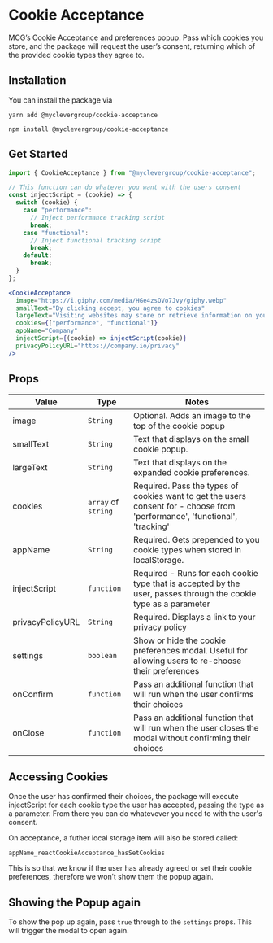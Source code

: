 # Cookie Acceptance
MCG’s Cookie Acceptance and preferences popup. Pass which cookies you store, and the package will request the user’s consent, returning which of the provided cookie types they agree to. 

## Installation
You can install the package via

 `yarn add @myclevergroup/cookie-acceptance`

 `npm install @myclevergroup/cookie-acceptance`

## Get Started
```jsx
import { CookieAcceptance } from "@myclevergroup/cookie-acceptance";

// This function can do whatever you want with the users consent
const injectScript = (cookie) => {
  switch (cookie) {
    case "performance":
      // Inject performance tracking script
      break;
    case "functional":
      // Inject functional tracking script
      break;
    default:
      break;
  }
};

<CookieAcceptance
  image="https://i.giphy.com/media/HGe4zsOVo7Jvy/giphy.webp"
  smallText="By clicking accept, you agree to cookies"
  largeText="Visiting websites may store or retrieve information on your browser."
  cookies={["performance", "functional"]}
  appName="Company"
  injectScript={(cookie) => injectScript(cookie)}
  privacyPolicyURL="https://company.io/privacy"
/>
```

## Props
| Value            | Type                | Notes                                                                                                                       |
| ---------------- | ------------------- | --------------------------------------------------------------------------------------------------------------------------- |
| image            | `String`            | Optional. Adds an image to the top of the cookie popup                                                                      |
| smallText        | `String`            | Text that displays on the small cookie popup.                                                                               |
| largeText        | `String`            | Text that displays on the expanded cookie preferences.                                                                      |
| cookies          | `array` of `string` | Required. Pass the types of cookies want to get the users consent for - choose from 'performance', 'functional', 'tracking' |
| appName          | `String`            | Required. Gets prepended to you cookie types when stored in localStorage.                                                   |
| injectScript     | `function`          | Required - Runs for each cookie type that is accepted by the user, passes through the cookie type as a parameter            |
| privacyPolicyURL | `String`            | Required. Displays a link to your privacy policy                                                                            |
| settings         | `boolean`           | Show or hide the cookie preferences modal. Useful for allowing users to re-choose their preferences                         |
| onConfirm        | `function`          | Pass an additional function that will run when the user confirms their choices                                              |
| onClose          | `function`          | Pass an additional function that will run when the user closes the modal without confirming their choices                   |

## Accessing Cookies
Once the user has confirmed their choices, the package will execute injectScript for each cookie type the user has accepted, passing the type as a parameter. From there you can do whatevever you need to with the user's consent.

On acceptance, a futher local storage item will also be stored called:

`appName_reactCookieAcceptance_hasSetCookies`

This is so that we know if the user has already agreed or set their cookie preferences, therefore we won’t show them the popup again.

## Showing the Popup again
To show the pop up again, pass `true` through to the `settings` props. This will trigger the modal to open again.
